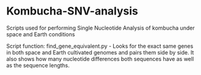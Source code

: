 # Kombucha-SNV-analysis
Scripts used for performing Single Nucleotide Analysis of kombucha under space and Earth conditions

Script function:
find_gene_equivalent.py - Looks for the exact same genes in both space and Earth cultivated genomes and pairs them side by side. 
It also shows how many nucleotide differences both sequences have as well as the sequence lengths.
